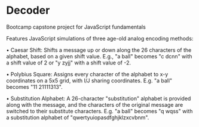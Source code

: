 # Decoder


Bootcamp capstone project for JavaScript fundamentals

Features JavaScript simulations of three age-old analog encoding methods:

• Caesar Shift: Shifts a message up or down along the 26 characters of the alphabet, based on a given shift value. E.g., "a ball" becomes "c dcnn" with a shift value of 2 or "y zyjj" with a shift value of -2.

• Polybius Square: Assigns every character of the alphabet to x-y coordinates on a 5x5 grid, with I/J sharing coordinates. E.g. "a ball" becomes "11 21111313".

• Substitution Alphabet: A 26-character "substitution" alphabet is provided along with the message, and the characters of the original message are switched to their substitute characters. E.g. "a ball" becomes "q wqss" with a substitution alphabet of "qwertyuiopasdfghjklzxcvbnm".
